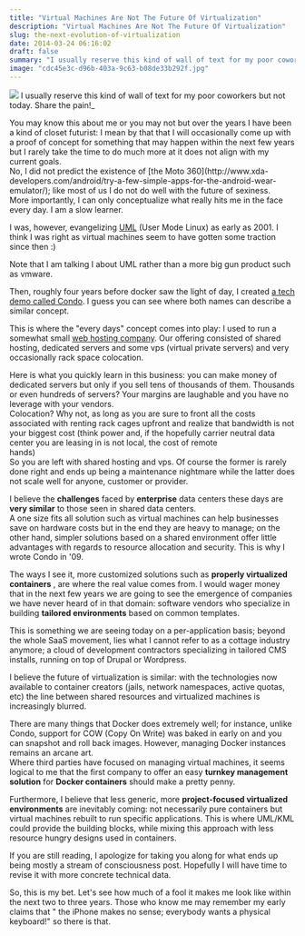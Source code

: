 ```yaml
---
title: "Virtual Machines Are Not The Future Of Virtualization"
description: "Virtual Machines Are Not The Future Of Virtualization"
slug: the-next-evolution-of-virtualization
date: 2014-03-24 06:16:02
draft: false
summary: "I usually reserve this kind of wall of text for my poor coworkers but not today. Share the pain!"
image: "cdc45e3c-d96b-403a-9c63-b08de33b292f.jpg"
---
```



![](/images/containers_500.jpg) I usually reserve this kind of wall of text for my poor coworkers but not today. Share the pain!_

You may know this about me or you may not but over the years I have been a
kind of closet futurist: I mean by that that I will occasionally come up with
a proof of concept for something that may happen within the next few years but
I rarely take the time to do much more at it does not align with my current
goals.  
No, I did not predict the existence of [the Moto 360](http://www.xda-
developers.com/android/try-a-few-simple-apps-for-the-android-wear-emulator/);
like most of us I do not do well with the future of sexiness.  
More importantly, I can only conceptualize what really hits me in the face
every day. I am a slow learner.

I was, however, evangelizing [UML](http://user-mode-linux.sourceforge.net/)
(User Mode Linux) as early as 2001. I think I was right as virtual machines
seem to have gotten some traction since then :)

Note that I am talking I about UML rather than a more big gun product such as
vmware.

Then, roughly four years before docker saw the light of day, I created [a tech
demo called Condo](/condo/). I guess you can see where both names can describe
a similar concept.  
  
This is where the "every days" concept comes into play: I used to run a
somewhat small [web hosting company](http://hostinggroup.com/). Our offering
consisted of shared hosting, dedicated servers and some vps (virtual private
servers) and very occasionally rack space colocation.

Here is what you quickly learn in this business: you can make money of
dedicated servers but only if you sell tens of thousands of them. Thousands or
even hundreds of servers? Your margins are laughable and you have no leverage
with your vendors.  
Colocation? Why not, as long as you are sure to front all the costs associated
with renting rack cages upfront and realize that bandwidth is not your biggest
cost (think power and, if the hopefully carrier neutral data center you are
leasing in is not local, the cost of remote  
hands)  
So you are left with shared hosting and vps. Of course the former is rarely
done right and ends up being a maintenance nightmare while the latter does not
scale well for anyone, customer or provider.

I believe the **challenges** faced by **enterprise** data centers these days
are **very similar** to those seen in shared data centers.  
A one size fits all solution such as virtual machines can help businesses save
on hardware costs but in the end they are heavy to manage; on the other hand,
simpler solutions based on a shared environment offer little advantages with
regards to resource allocation and security. This is why I wrote Condo in '09.

The ways I see it, more customized solutions such as **properly virtualized
containers** , are where the real value comes from. I would wager money that
in the next few years we are going to see the emergence of companies we have
never heard of in that domain: software vendors who specialize in building
**tailored environments** based on common templates.

This is something we are seeing today on a per-application basis; beyond the
whole SaaS movement, lies what I cannot refer to as a cottage industry
anymore; a cloud of development contractors specializing in tailored CMS
installs, running on top of Drupal or Wordpress.

I believe the future of virtualization is similar: with the technologies now
available to container creators (jails, network namespaces, active quotas,
etc) the line between shared resources and virtualized machines is
increasingly blurred.

There are many things that Docker does extremely well; for instance, unlike
Condo, support for COW (Copy On Write) was baked in early on and you can
snapshot and roll back images. However, managing Docker instances remains an
arcane art.  
Where third parties have focused on managing virtual machines, it seems
logical to me that the first company to offer an easy **turnkey management
solution** for **Docker containers** should make a pretty penny.

Furthermore, I believe that less generic, more **project-focused virtualized
environments** are inevitably coming: not necessarily pure containers but
virtual machines rebuilt to run specific applications. This is where UML/KML
could provide the building blocks, while mixing this approach with less
resource hungry designs used in containers.

If you are still reading, I apologize for taking you along for what ends up
being mostly a stream of consciousness post. Hopefully I will have time to
revise it with more concrete technical data.

So, this is my bet. Let's see how much of a fool it makes me look like within
the next two to three years. Those who know me may remember my early claims
that " the iPhone makes no sense; everybody wants a physical keyboard!" so
there is that.

